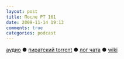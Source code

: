 ```yaml
---
layout: post
title: После РТ 161
date: 2009-11-14 19:13
comments: true
categories: podcast
---
```

[аудио](http://cdn.radio-t.com/rt161post.mp3) ● [пиратский torrent](http://pirates.radio-t.com/torrents/rt161post.mp3.torrent) ● [лог чата](http://chat.radio-t.com/logs/radio-t-161.html) ● [wiki](http://wiki.radio-t.com/%D0%9F%D0%BE%D1%81%D0%BB%D0%B5_%D0%A0%D0%A2_161)<audio src="http://cdn.radio-t.com/rt161post.mp3" preload="none">
